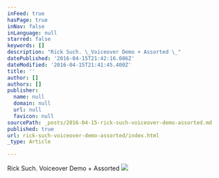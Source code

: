 ```yaml
---
inFeed: true
hasPage: true
inNav: false
inLanguage: null
starred: false
keywords: []
description: "Rick Such. \_Voiceover Demo + Assorted \_"
datePublished: '2016-04-15T21:42:16.086Z'
dateModified: '2016-04-15T21:41:45.400Z'
title: ''
author: []
authors: []
publisher:
  name: null
  domain: null
  url: null
  favicon: null
sourcePath: _posts/2016-04-15-rick-such-voiceover-demo-assorted.md
published: true
url: rick-such-voiceover-demo-assorted/index.html
_type: Article

---
```

Rick Such.  Voiceover Demo + Assorted  ![](https://the-grid-user-content.s3-us-west-2.amazonaws.com/38ea4a7f-8420-48da-8da1-3dc60e8b4c0c.jpg)